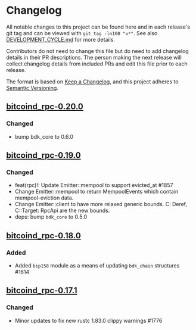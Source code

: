 # Changelog

All notable changes to this project can be found here and in each release's git tag and can be viewed with `git tag -ln100 "v*"`. See also [DEVELOPMENT_CYCLE.md](../../DEVELOPMENT_CYCLE.md) for more details.

Contributors do not need to change this file but do need to add changelog details in their PR descriptions. The person making the next release will collect changelog details from included PRs and edit this file prior to each release.

The format is based on [Keep a Changelog](https://keepachangelog.com/en/1.0.0/),
and this project adheres to [Semantic Versioning](https://semver.org/spec/v2.0.0.html).

## [bitcoind_rpc-0.20.0]

### Changed

- bump bdk_core to 0.6.0

## [bitcoind_rpc-0.19.0]

### Changed

- feat(rpc)!: Update Emitter::mempool to support evicted_at #1857
- Change Emitter::mempool to return MempoolEvents which contain mempool-eviction data.
- Change Emitter::client to have more relaxed generic bounds. C: Deref, C::Target: RpcApi are the new bounds.
- deps: bump `bdk_core` to 0.5.0

## [bitcoind_rpc-0.18.0]

### Added

- Added `bip158` module as a means of updating `bdk_chain` structures #1614

## [bitcoind_rpc-0.17.1]

### Changed

- Minor updates to fix new rustc 1.83.0 clippy warnings #1776

[bitcoind_rpc-0.17.1]: https://github.com/bitcoindevkit/bdk/releases/tag/bitcoind_rpc-0.17.1
[bitcoind_rpc-0.18.0]: https://github.com/bitcoindevkit/bdk/releases/tag/bitcoind_rpc-0.18.0
[bitcoind_rpc-0.19.0]: https://github.com/bitcoindevkit/bdk/releases/tag/bitcoind_rpc-0.19.0
[bitcoind_rpc-0.20.0]: https://github.com/bitcoindevkit/bdk/releases/tag/bitcoind_rpc-0.20.0
